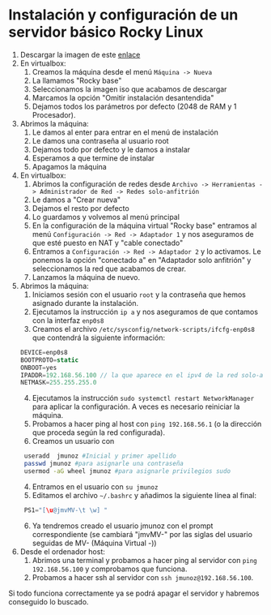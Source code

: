 # Instalación y configuración de un servidor básico Rocky Linux

1. Descargar la imagen de este [enlace](http://atcproyectos.ugr.es/esriie/Rocky-9.0-20220805.0-x86_64-minimal.iso)
2. En virtualbox:
   1. Creamos la máquina desde el menú `Máquina -> Nueva`
   2. La llamamos "Rocky base"
   3. Seleccionamos la imagen iso que acabamos de descargar
   4. Marcamos la opción "Omitir instalación desantendida"
   5. Dejamos todos los parámetros por defecto (2048 de RAM y 1 Procesador).
3. Abrimos la máquina:
   1. Le damos al enter para entrar en el menú de instalación
   2. Le damos una contraseña al usuario root
   3. Dejamos todo por defecto y le damos a instalar
   4. Esperamos a que termine de instalar
   5. Apagamos la máquina
4. En virtualbox:
   1. Abrimos la configuración de redes desde `Archivo -> Herramientas -> Administrador de Red -> Redes solo-anfitrión`
   2. Le damos a "Crear nueva"
   3. Dejamos el resto por defecto
   4. Lo guardamos y volvemos al menú principal
   5. En la configuración de la máquina virtual "Rocky base" entramos al menú `Configuración -> Red -> Adaptador 1` y nos aseguramos de que esté puesto en NAT y "cable conectado"
   6. Entramos a `Configuración -> Red -> Adaptador 2` y lo activamos. Le ponemos la opción "conectado a" en "Adaptador solo anfitrión" y seleccionamos la red que acabamos de crear.
   7. Lanzamos la máquina de nuevo.
5. Abrimos la máquina:
   1. Iniciamos sesión con el usuario `root` y la contraseña que hemos asignado durante la instalación.
   2. Ejecutamos la instrucción `ip a` y nos aseguramos de que contamos con la interfaz `enp0s8`
   3. Creamos el archivo `/etc/sysconfig/network-scripts/ifcfg-enp0s8` que contendrá la siguiente información:
    ```javascript
    DEVICE=enp0s8
    BOOTPROTO=static
    ONBOOT=yes
    IPADDR=192.168.56.100 // la que aparece en el ipv4 de la red solo-anfitrión
    NETMASK=255.255.255.0
    ```
    4. Ejecutamos la instrucción `sudo systemctl restart NetworkManager` para aplicar la configuración. A veces es necesario reiniciar la máquina.
    5. Probamos a hacer ping al host con `ping 192.168.56.1` (o la dirección que proceda según la red configurada).
    6. Creamos un usuario con
   ```bash
    useradd  jmunoz #Inicial y primer apellido
    passwd jmunoz #para asignarle una contraseña
    usermod -aG wheel jmunoz #para asignarle privilegios sudo
   ```
   4. Entramos en el usuario con `su jmunoz`
   5. Editamos el archivo `~/.bashrc` y añadimos la siguiente línea al final:
   ```javascript
    PS1="[\u@jmvMV-\t \w] "
   ```
   6. Ya tendremos creado el usuario jmunoz con el prompt correspondiente (se cambiará "jmvMV-" por las siglas del usuario seguidas de MV- (Máquina Virtual -))
6. Desde el ordenador host:
   1. Abrimos una terminal y probamos a hacer ping al servidor con `ping 192.168.56.100` y comprobamos que funciona.
   2. Probamos a hacer ssh al servidor con `ssh jmunoz@192.168.56.100`.

Si todo funciona correctamente ya se podrá apagar el servidor y habremos conseguido lo buscado.

